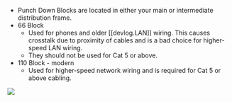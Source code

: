 
- Punch Down Blocks are located in either your main or intermediate distribution frame.
- 66 Block
  - Used for phones and older [[devlog.LAN]] wiring. This causes crosstalk due to proximity of cables and is a bad choice for higher-speed LAN wiring.
  - They should not be used for Cat 5 or above.
- 110 Block - modern
  - Used for higher-speed network wiring and is required for Cat 5 or above cabling.

![](https://raw.githubusercontent.com/zubayrrr/twiki/main/bin/image.f5mljk20ms6.png)
